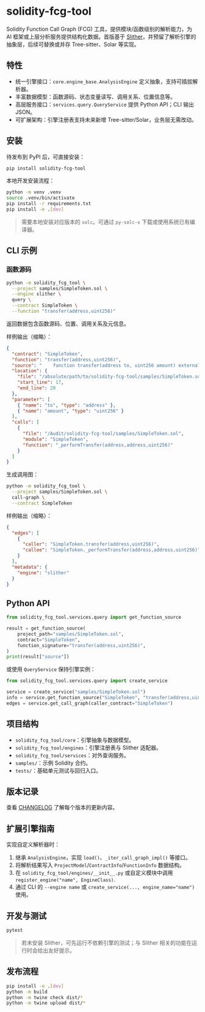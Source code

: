 # solidity-fcg-tool

Solidity Function Call Graph (FCG) 工具，提供模块/函数级别的解析能力，为 AI 框架或上层分析服务提供结构化数据。首版基于 [Slither](https://github.com/crytic/slither)，并预留了解析引擎的抽象层，后续可替换或并存 Tree-sitter、Solar 等实现。

## 特性
- 统一引擎接口：`core.engine_base.AnalysisEngine` 定义抽象，支持可插拔解析器。
- 丰富数据模型：函数源码、状态变量读写、调用关系、位置信息等。
- 高层服务接口：`services.query.QueryService` 提供 Python API；CLI 输出 JSON。
- 可扩展架构：引擎注册表支持未来新增 Tree-sitter/Solar，业务层无需改动。

## 安装
待发布到 PyPI 后，可直接安装：
```bash
pip install solidity-fcg-tool
```

本地开发安装流程：
```bash
python -m venv .venv
source .venv/bin/activate
pip install -r requirements.txt
pip install -e .[dev]
```

> 需要本地安装对应版本的 `solc`。可通过 `py-solc-x` 下载或使用系统已有编译器。

## CLI 示例
### 函数源码
```bash
python -m solidity_fcg_tool \
  --project samples/SimpleToken.sol \
  --engine slither \
  query \
  --contract SimpleToken \
  --function "transfer(address,uint256)"
```
返回数据包含函数源码、位置、调用关系及元信息。

样例输出（缩略）：
```json
{
  "contract": "SimpleToken",
  "function": "transfer(address,uint256)",
  "source": "    function transfer(address to, uint256 amount) external returns (bool) {\n        _performTransfer(msg.sender, to, amount);\n        return true;\n    }\n",
  "location": {
    "file": "/absolute/path/to/solidity-fcg-tool/samples/SimpleToken.sol",
    "start_line": 17,
    "end_line": 20
  },
  "parameter": [
    { "name": "to", "type": "address" },
    { "name": "amount", "type": "uint256" }
  ],
  "calls": [
    {
      "file": "/Audit/solidity-fcg-tool/samples/SimpleToken.sol",
      "module": "SimpleToken",
      "function": "_performTransfer(address,address,uint256)"
    }
  ]
}
```

生成调用图：
```bash
python -m solidity_fcg_tool \
  --project samples/SimpleToken.sol \
  call-graph \
  --contract SimpleToken
```

样例输出（缩略）：
```json
{
  "edges": [
    {
      "caller": "SimpleToken.transfer(address,uint256)",
      "callee": "SimpleToken._performTransfer(address,address,uint256)"
    }
  ],
  "metadata": {
    "engine": "slither"
  }
}
```

## Python API
```python
from solidity_fcg_tool.services.query import get_function_source

result = get_function_source(
    project_path="samples/SimpleToken.sol",
    contract="SimpleToken",
    function_signature="transfer(address,uint256)",
)
print(result["source"])
```

或使用 `QueryService` 保持引擎实例：
```python
from solidity_fcg_tool.services.query import create_service

service = create_service("samples/SimpleToken.sol")
info = service.get_function_source("SimpleToken", "transfer(address,uint256)")
edges = service.get_call_graph(caller_contract="SimpleToken")
```

## 项目结构
- `solidity_fcg_tool/core`：引擎抽象与数据模型。
- `solidity_fcg_tool/engines`：引擎注册表与 Slither 适配器。
- `solidity_fcg_tool/services`：对外查询服务。
- `samples/`：示例 Solidity 合约。
- `tests/`：基础单元测试与回归入口。

## 版本记录
查看 [CHANGELOG](CHANGELOG.md) 了解每个版本的更新内容。

## 扩展引擎指南
实现自定义解析器时：
1. 继承 `AnalysisEngine`，实现 `load()`、`_iter_call_graph_impl()` 等接口。
2. 将解析结果写入 `ProjectModel`/`ContractInfo`/`FunctionInfo` 数据结构。
3. 在 `solidity_fcg_tool/engines/__init__.py` 或自定义模块中调用 `register_engine("name", EngineClass)`.
4. 通过 CLI 的 `--engine name` 或 `create_service(..., engine_name="name")` 使用。

## 开发与测试
```bash
pytest
```

> 若未安装 Slither，可先运行不依赖引擎的测试；与 Slither 相关的功能在运行时会给出友好提示。

## 发布流程
```bash
pip install -e .[dev]
python -m build
python -m twine check dist/*
python -m twine upload dist/*
```
